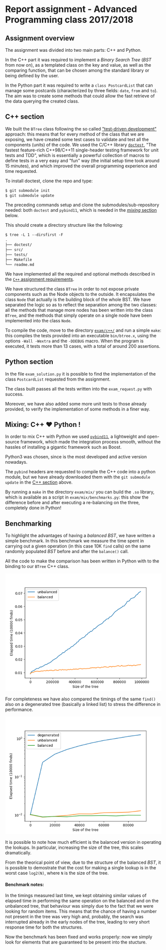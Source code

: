 # Report assignment - Advanced Programming class 2017/2018

## Assignment overview

The assignment was divided into two main parts: C++ and Python.

In the C++ part it was required to implement a *Binary Search Tree* (_BST_ from now on), as a templated class on the key and value, as well as the comparing function, that can be chosen among the standard library or being defined by the user.

In the Python part it was required to write a `class PostcardList` that can manage some postcards (characterized by three fields: `date`, `from` and `to`). The aim was to create some methods that could allow the fast retrieve of the data querying the created class.


## C++ section

We built the `BTree` class following the so called ["test-driven development"](https://en.wikipedia.org/wiki/Test-driven_development) approach: this means that for every method of the class that we are exposing, we have created some test cases to validate and test all the components (units) of the code. We used the C/C++ library [`doctest`](https://github.com/onqtam/doctest), "The fastest feature-rich C++98/C++11 single-header testing framework for unit tests and TDD", which is essentially a powerful collection of macros to define tests in a very easy and "fun" way (the initial setup time took around 15 minutes), and which improved the overall programming experience and time requested.

To install doctest, clone the repo and type:

    $ git submodule init
    $ git submodule update

The preceding commands setup and clone the submodules/sub-repository needed: both `doctest` and `pybind11`, which is needed in the [*mixing* section](#mixing-c-python) below.

This should create a directory structure like the following:

    $ tree -L 1 --dirsfirst -F
    .
    ├── doctest/
    ├── src/
    ├── tests/
    ├── Makefile
    └── readme.md


We have implemented all the required and optional methods described in the [`C++` assignment requirements](https://github.com/asartori86/advanced-programming/blob/master/exam/c++/readme.md).

We have structured the class `BTree` in order to not expose private components such as the Node objects to the outside. It encapsulates the class `Node` that actually is the building block of the whole BST.
We have separated the logic so as to reflect the separation among the two classes: all the methods that manage more nodes has been written into the class `BTree`, and the methods that simply operate on a single node have been implemented into the class `Node`.

To compile the code, move to the directory [`exam/c++/`](https://github.com/bebosudo/advanced-programming/blob/master/exam/c++/) and run a simple `make`: this compiles the tests provided into an executable `bin/btree.x`, using the options `-Wall -Wextra` and the `-DDEBUG` macro. When the program is executed, it tests more than 13 cases, with a total of around 200 assertions.


## Python section

In the file `exam_solution.py` it is possible to find the implementation of the class `PostcardList` requested from the assignment.

The class built passes all the tests written into the `exam_request.py` with success.

Moreover, we have also added some more unit tests to those already provided, to verify the implementation of some methods in a finer way.


## Mixing: C++ ♥ Python !

In order to mix C++ with Python we used [`pybind11`](https://github.com/pybind/pybind11/), a lightweight and open-source framework, which made the integration process smooth, without the hassles of installing a gigantic framework such as Boost.

Python3 was chosen, since is the most developed and active version nowadays.

The `pybind` headers are requested to compile the C++ code into a python module, but we have already downloaded them with the `git submodule update` in the [C++ section](#c-section) above.

By running a `make` in the directory `exam/mix/` you can build the `.so` library, which is available as a script in `exam/mix/benchmarks.py`: this show the difference before and after executing a re-balancing on the three, completely done in Python!


## Benchmarking

To highlight the advantages of having a _balanced_ _BST_, we have written a simple benchmark. In this benchmark we measure the time spent in carrying out a given operation (in this case 10K `find` calls) on the same randomly populated _BST_ before and after the `balance()` call.

All the code to make the comparison has been written in Python with to the binding to our `BTree` C++ class.

![benchmarking plot](https://github.com/bebosudo/advanced-programming/raw/master/exam/mix/benchmark.png "Find operation in a BST (balanced vs unbalanced)")

For completeness we have also compared the timings of the same `find()` also on a degenerated tree (basically a linked list) to stress the difference in performance.

![benchmarking plot 2](https://github.com/bebosudo/advanced-programming/raw/master/exam/mix/benchmark2.png "Find operation in a BST (degenerated vs balanced vs unbalanced)")

It is possible to note how much efficient is the balanced version in operating the lookups. In particular, increasing the size of the tree, this scales dramatically.

From the theorical point of view, due to the structure of the balanced _BST_, it is possible to demostrate that the cost for making a single lookup is in the worst case `log2(N)`, where `N` is the size of the tree.

#### Benchmark notes:

In the timings measured last time, we kept obtaining similar values of elapsed time in performing the same operation on the balanced and on the unbalanced tree, that behaviour was simply due to the fact that we were looking for random items. This means that the chance of having a number not present in the tree was very high and, probably, the search was interrupted already in the early nodes of the tree, leading to very short response time for both the structures.

Now the benchmark has been fixed and works properly: now we simply look for elements that are guaranteed to be present into the stucture.
